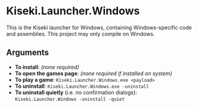 # Kiseki.Launcher.Windows

This is the Kiseki launcher for Windows, containing Windows-specific code and assemblies. This project may only compile on Windows.

## Arguments

- **To install**: *(none required)*
- **To open the games page**: *(none required if installed on system)*
- **To play a game**: `Kiseki.Launcher.Windows.exe <payload>`
- **To uninstall**: `Kiseki.Launcher.Windows.exe -uninstall`
- **To uninstall quietly** (i.e. no confirmation dialogs): `Kiseki.Launcher.Windows -uninstall -quiet`